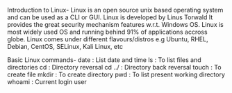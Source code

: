 Introduction to Linux-
Linux is an open source unix based operating system and can be used as a CLI or GUI.
Linux is developed by Linus Torwald
It provides the great security mechanism features w.r.t. Windows OS.
Linux is most widely used OS and running behind 91% of applications accross globe.
Linux comes under different flavours/distros e.g Ubuntu, RHEL, Debian, CentOS, SELinux, Kali Linux, etc

Basic Linux commands-
date : List date and time
ls : To list files and directories
cd : Directory reversal
cd ../ : Directory back reversal
touch : To create file
mkdir : To create directory
pwd : To list present working directory
whoami : Current login user


